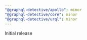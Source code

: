 ```yaml
---
"@graphql-detective/apollo": minor
"@graphql-detective/core": minor
"@graphql-detective/urql": minor
---
```


Initial release
